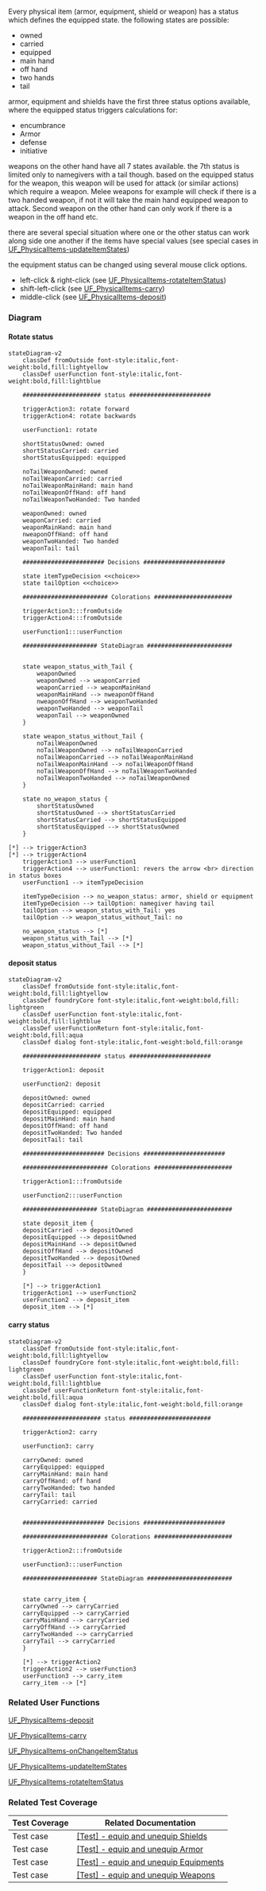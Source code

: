 Every physical item (armor, equipment, shield or weapon) has a status which defines the equipped state.
the following states are possible:
* owned
* carried
* equipped
* main hand
* off hand
* two hands
* tail 

armor, equipment and shields have the first three status options available, where the equipped status triggers calculations for:
* encumbrance
* Armor 
* defense 
* initiative 

weapons on the other hand have all 7 states available. the 7th status is limited only to namegivers with a tail though. 
based on the equipped status for the weapon, this weapon will be used for attack (or similar actions) which require a weapon. Melee weapons for example will check if there is a two handed weapon, if not it will take the main hand equipped weapon to attack. Second weapon on the other hand can only work if there is a weapon in the off hand etc. 

there are several special situation where one or the other status can work along side one another if the items have special values (see special cases in [UF_PhysicalItems-updateItemStates](../User%20Functions/UF_Physicalitems/UF_Physicalitems-updateItemStates.md))

the equipment status can be changed using several mouse click options.
* left-click & right-click (see [UF_PhysicalItems-rotateItemStatus](../User%20Functions/UF_Physicalitems/UF_Physicalitems-rotateItemStatus.md))
* shift-left-click (see [UF_PhysicalItems-carry](../User%20Functions/UF_Physicalitems/UF_Physicalitems-carry.md))
* middle-click (see [UF_PhysicalItems-deposit](../User%20Functions/UF_Physicalitems/UF_Physicalitems-deposit.md))

### Diagram

#### Rotate status
```mermaid
stateDiagram-v2
    classDef fromOutside font-style:italic,font-weight:bold,fill:lightyellow
    classDef userFunction font-style:italic,font-weight:bold,fill:lightblue

    ###################### status #######################

    triggerAction3: rotate forward
    triggerAction4: rotate backwards

    userFunction1: rotate

    shortStatusOwned: owned
    shortStatusCarried: carried
    shortStatusEquipped: equipped

    noTailWeaponOwned: owned
    noTailWeaponCarried: carried
    noTailWeaponMainHand: main hand
    noTailWeaponOffHand: off hand
    noTailWeaponTwoHanded: Two handed

    weaponOwned: owned
    weaponCarried: carried
    weaponMainHand: main hand
    nweaponOffHand: off hand
    weaponTwoHanded: Two handed
    weaponTail: tail

    ####################### Decisions #######################

    state itemTypeDecision <<choice>>
    state tailOption <<choice>>

    ######################## Colorations ######################

    triggerAction3:::fromOutside
    triggerAction4:::fromOutside

    userFunction1:::userFunction

    ##################### StateDiagram ########################


    state weapon_status_with_Tail {
        weaponOwned
        weaponOwned --> weaponCarried
        weaponCarried --> weaponMainHand
        weaponMainHand --> nweaponOffHand
        nweaponOffHand --> weaponTwoHanded
        weaponTwoHanded --> weaponTail
        weaponTail --> weaponOwned
    }

    state weapon_status_without_Tail {
        noTailWeaponOwned
        noTailWeaponOwned --> noTailWeaponCarried
        noTailWeaponCarried --> noTailWeaponMainHand
        noTailWeaponMainHand --> noTailWeaponOffHand
        noTailWeaponOffHand --> noTailWeaponTwoHanded
        noTailWeaponTwoHanded --> noTailWeaponOwned
    }

    state no_weapon_status {
        shortStatusOwned
        shortStatusOwned --> shortStatusCarried
        shortStatusCarried --> shortStatusEquipped
        shortStatusEquipped --> shortStatusOwned
    }

[*] --> triggerAction3
[*] --> triggerAction4
    triggerAction3 --> userFunction1
    triggerAction4 --> userFunction1: revers the arrow <br> direction in status boxes
    userFunction1 --> itemTypeDecision

    itemTypeDecision --> no_weapon_status: armor, shield or equipment
    itemTypeDecision --> tailOption: namegiver having tail
    tailOption --> weapon_status_with_Tail: yes
    tailOption --> weapon_status_without_Tail: no

    no_weapon_status --> [*]
    weapon_status_with_Tail --> [*]
    weapon_status_without_Tail --> [*]
```

#### deposit status
```mermaid
stateDiagram-v2
    classDef fromOutside font-style:italic,font-weight:bold,fill:lightyellow
    classDef foundryCore font-style:italic,font-weight:bold,fill: lightgreen
    classDef userFunction font-style:italic,font-weight:bold,fill:lightblue
    classDef userFunctionReturn font-style:italic,font-weight:bold,fill:aqua
    classDef dialog font-style:italic,font-weight:bold,fill:orange

    ###################### status #######################

    triggerAction1: deposit

    userFunction2: deposit

    depositOwned: owned
    depositCarried: carried
    depositEquipped: equipped
    depositMainHand: main hand
    depositOffHand: off hand
    depositTwoHanded: Two handed
    depositTail: tail

    ####################### Decisions #######################

    ######################## Colorations ######################

    triggerAction1:::fromOutside

    userFunction2:::userFunction

    ##################### StateDiagram ########################

    state deposit_item {
    depositCarried --> depositOwned
    depositEquipped --> depositOwned
    depositMainHand --> depositOwned
    depositOffHand --> depositOwned
    depositTwoHanded --> depositOwned
    depositTail --> depositOwned
    }

    [*] --> triggerAction1
    triggerAction1 --> userFunction2
    userFunction2 --> deposit_item
    deposit_item --> [*]
```

#### carry status
```mermaid
stateDiagram-v2
    classDef fromOutside font-style:italic,font-weight:bold,fill:lightyellow
    classDef foundryCore font-style:italic,font-weight:bold,fill: lightgreen
    classDef userFunction font-style:italic,font-weight:bold,fill:lightblue
    classDef userFunctionReturn font-style:italic,font-weight:bold,fill:aqua
    classDef dialog font-style:italic,font-weight:bold,fill:orange

    ###################### status #######################

    triggerAction2: carry

    userFunction3: carry

    carryOwned: owned
    carryEquipped: equipped
    carryMainHand: main hand
    carryOffHand: off hand
    carryTwoHanded: two handed
    carryTail: tail
    carryCarried: carried


    ####################### Decisions #######################

    ######################## Colorations ######################

    triggerAction2:::fromOutside

    userFunction3:::userFunction

    ##################### StateDiagram ########################


    state carry_item {  
    carryOwned --> carryCarried
    carryEquipped --> carryCarried
    carryMainHand --> carryCarried
    carryOffHand --> carryCarried
    carryTwoHanded --> carryCarried
    carryTail --> carryCarried
    }

    [*] --> triggerAction2
    triggerAction2 --> userFunction3
    userFunction3 --> carry_item
    carry_item --> [*]
```

### Related User Functions

[UF_PhysicalItems-deposit](../User%20Functions/UF_Physicalitems/UF_Physicalitems-deposit.md)

[UF_PhysicalItems-carry](../User%20Functions/UF_Physicalitems/UF_Physicalitems-carry.md)

[UF_PhysicalItems-onChangeItemStatus](../User%20Functions/UF_Physicalitems/UF_Physicalitems-onChangeItemStatus.md)

[UF_PhysicalItems-updateItemStates](../User%20Functions/UF_Physicalitems/UF_Physicalitems-updateItemStates.md)

[UF_PhysicalItems-rotateItemStatus](../User%20Functions/UF_Physicalitems/UF_Physicalitems-rotateItemStatus.md)


### Related Test Coverage

| Test Coverage | Related Documentation |
|---------------|-----------------------|
| Test case | [[Test] - equip and unequip Shields](https://github.com/patrickmohrmann/earthdawn4eV2/issues/804) |
| Test case | [[Test] - equip and unequip Armor](https://github.com/patrickmohrmann/earthdawn4eV2/issues/806) |
| Test case | [[Test] - equip and unequip Equipments](https://github.com/patrickmohrmann/earthdawn4eV2/issues/802) |
| Test case | [[Test] - equip and unequip Weapons](https://github.com/patrickmohrmann/earthdawn4eV2/issues/802) |

